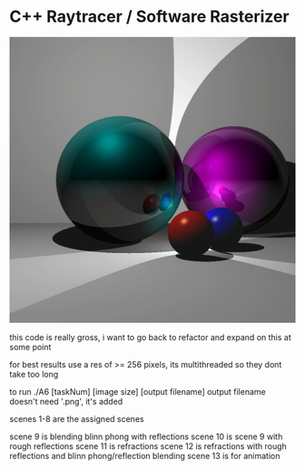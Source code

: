 # C++ Raytracer / Software Rasterizer
![Alt Text](https://github.com/BrianGlasheen/raytracing/blob/main/resources/output_13.gif?raw=true)

this code is really gross, i want to go back to refactor and expand on this at some point

for best results use a res of >= 256 pixels, 
its multithreaded so they dont take too long

to run
./A6 [taskNum] [image size] [output filename]
output filename doesn't need '.png', it's added

scenes 1-8 are the assigned scenes

scene 9 is blending blinn phong with reflections
scene 10 is scene 9 with rough reflections
scene 11 is refractions
scene 12 is refractions with rough reflections and blinn phong/reflection blending
scene 13 is for animation
